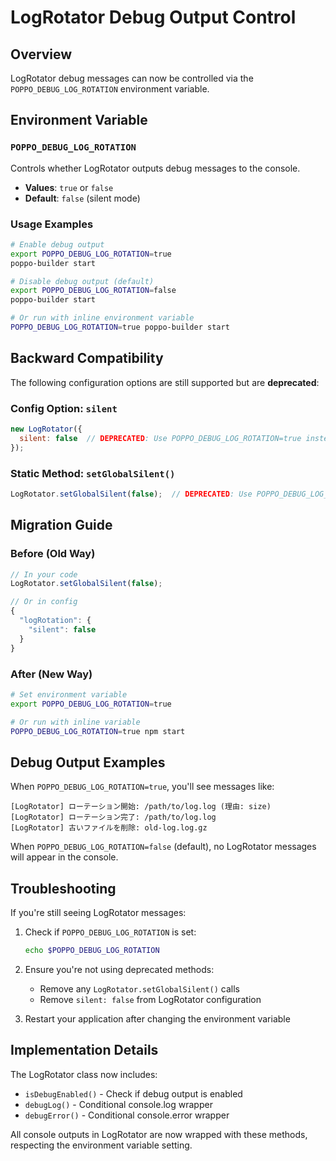 # LogRotator Debug Output Control

## Overview
LogRotator debug messages can now be controlled via the `POPPO_DEBUG_LOG_ROTATION` environment variable.

## Environment Variable

### `POPPO_DEBUG_LOG_ROTATION`
Controls whether LogRotator outputs debug messages to the console.

- **Values**: `true` or `false`
- **Default**: `false` (silent mode)

### Usage Examples

```bash
# Enable debug output
export POPPO_DEBUG_LOG_ROTATION=true
poppo-builder start

# Disable debug output (default)
export POPPO_DEBUG_LOG_ROTATION=false
poppo-builder start

# Or run with inline environment variable
POPPO_DEBUG_LOG_ROTATION=true poppo-builder start
```

## Backward Compatibility

The following configuration options are still supported but are **deprecated**:

### Config Option: `silent`
```javascript
new LogRotator({
  silent: false  // DEPRECATED: Use POPPO_DEBUG_LOG_ROTATION=true instead
});
```

### Static Method: `setGlobalSilent()`
```javascript
LogRotator.setGlobalSilent(false);  // DEPRECATED: Use POPPO_DEBUG_LOG_ROTATION=true instead
```

## Migration Guide

### Before (Old Way)
```javascript
// In your code
LogRotator.setGlobalSilent(false);

// Or in config
{
  "logRotation": {
    "silent": false
  }
}
```

### After (New Way)
```bash
# Set environment variable
export POPPO_DEBUG_LOG_ROTATION=true

# Or run with inline variable
POPPO_DEBUG_LOG_ROTATION=true npm start
```

## Debug Output Examples

When `POPPO_DEBUG_LOG_ROTATION=true`, you'll see messages like:
```
[LogRotator] ローテーション開始: /path/to/log.log (理由: size)
[LogRotator] ローテーション完了: /path/to/log.log
[LogRotator] 古いファイルを削除: old-log.log.gz
```

When `POPPO_DEBUG_LOG_ROTATION=false` (default), no LogRotator messages will appear in the console.

## Troubleshooting

If you're still seeing LogRotator messages:

1. Check if `POPPO_DEBUG_LOG_ROTATION` is set:
   ```bash
   echo $POPPO_DEBUG_LOG_ROTATION
   ```

2. Ensure you're not using deprecated methods:
   - Remove any `LogRotator.setGlobalSilent()` calls
   - Remove `silent: false` from LogRotator configuration

3. Restart your application after changing the environment variable

## Implementation Details

The LogRotator class now includes:
- `isDebugEnabled()` - Check if debug output is enabled
- `debugLog()` - Conditional console.log wrapper
- `debugError()` - Conditional console.error wrapper

All console outputs in LogRotator are now wrapped with these methods, respecting the environment variable setting.